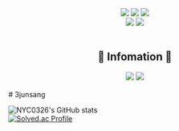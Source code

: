 <div align="center">
    <img src="https://img.shields.io/badge/Python-3776AB?style=for-the-badge&logo=python&logoColor=black">
    <img src="https://img.shields.io/badge/C-A8B9CC?style=for-the-badge&logo=C&logoColor=black">
    <img src="https://img.shields.io/badge/C++-00599C?style=for-the-badge&logo=C%2B%2B&logoColor=black"> <br>
    <img src="https://img.shields.io/badge/Jupyter-F37626?style=for-the-badge&logo=Jupyter&logoColor=black"> 
    <img src="https://img.shields.io/badge/Google Colab-F9AB00?style=for-the-badge&logo=Google Colab&logoColor=black">
</div><br/>

<div align="center">
    <h2>📄 <b>Infomation</b> 📄</h2>
</div>

<div align="center">
    <a href="https://github.com/NYC0326" target="_blank"><img src="https://img.shields.io/badge/Github-181717?&logo=Github&logoColor=white"/></a>
    <a href="https://www.instagram.com/nam_yc326/" target="_blank"><img src="https://img.shields.io/badge/Instagram-E4405F?&logo=Instagram&logoColor=white"/></a>
</div><br># 3junsang


![NYC0326's GitHub stats](https://github-readme-stats.vercel.app/api?username=NYC0326&show_icons=true&theme=tokyonight)  
[![Solved.ac Profile](http://mazassumnida.wtf/api/generate_badge?boj=bryan0326)](https://solved.ac/bryan0326)

<!--
**NYC0326/NYC0326** is a ✨ _special_ ✨ repository because its `README.md` (this file) appears on your GitHub profile.

Here are some ideas to get you started:

- 🔭 I’m currently working on ...
- 🌱 I’m currently learning ...
- 👯 I’m looking to collaborate on ...
- 🤔 I’m looking for help with ...
- 💬 Ask me about ...
- 📫 How to reach me: ...
- 😄 Pronouns: ...
- ⚡ Fun fact: ...
-->
